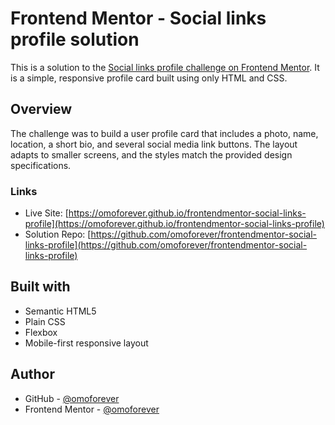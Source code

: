 # Frontend Mentor - Social links profile solution

This is a solution to the [Social links profile challenge on Frontend Mentor](https://www.frontendmentor.io/challenges/social-links-profile-UG32l9m6dQ). It is a simple, responsive profile card built using only HTML and CSS.

## Overview

The challenge was to build a user profile card that includes a photo, name, location, a short bio, and several social media link buttons. The layout adapts to smaller screens, and the styles match the provided design specifications.


### Links

- Live Site: [https://omoforever.github.io/frontendmentor-social-links-profile](https://omoforever.github.io/frontendmentor-social-links-profile)
- Solution Repo: [https://github.com/omoforever/frontendmentor-social-links-profile](https://github.com/omoforever/frontendmentor-social-links-profile)

## Built with

- Semantic HTML5
- Plain CSS
- Flexbox
- Mobile-first responsive layout

## Author

- GitHub - [@omoforever](https://github.com/omoforever)
- Frontend Mentor - [@omoforever](https://www.frontendmentor.io/profile/omoforever)
